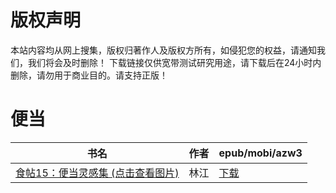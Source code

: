 # 版权声明

本站内容均从网上搜集，版权归著作人及版权方所有，如侵犯您的权益，请通知我们，我们将会及时删除！ 下载链接仅供宽带测试研究用途，请下载后在24小时内删除，请勿用于商业目的。请支持正版！

# 便当

| 书名 | 作者 | epub/mobi/azw3 |
| --- | --- | --- |
| [食帖15：便当灵感集 (点击查看图片)](https://www.dushupai.com/attachment/2024/06/07/da53ffef4a547c7e.jpg) | 林江 | [下载](https://url89.ctfile.com/f/31084289-1357043620-aff18a?p=8866) |
